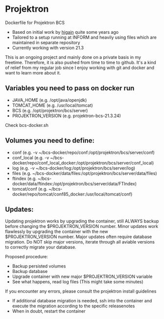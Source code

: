 # Projektron
Dockerfile for Projektron BCS
- Based on initial work by [higain](https://github.com/higain) quite some years ago
- Tailored to a setup running at INFORM and heavily using files which are maintained in separate repository
- Currently working with version 21.3

This is an ongoing project and mainly done on a private basis in my freetime. Therefore, it is also pushed from time to time to github. It's a kind of relief from my regular job since I enjoy working with git and docker and want to learn more about it.

## Variables you need to pass on docker run
- JAVA_HOME (e.g. /opt/java/openjdk)
- TOMCAT_HOME (e.g. /usr/local/tomcat)
- BCS (e.g. /opt/projektron/bcs/server)
- PROJEKTRON_VERSION (e.g. projektron-bcs-21.3.24)

Check bcs-docker.sh

## Volumes you need to define:
- conf (e.g. -v ~/bcs-docker/repo/conf:/opt/projektron/bcs/server/conf)
- conf_local (e.g. -v ~/bcs-docker/repo/conf_local_docker:/opt/projektron/bcs/server/conf_local)
- log (e.g. -v ~/bcs-docker/log:/opt/projektron/bcs/server/log)
- files (e.g. ~/bcs-docker/data/files:/opt/projektron/bcs/server/data/files)
- ftindex (e.g. ~/bcs-docker/data/ftindex:/opt/projektron/bcs/server/data/FTIndex)
- tomcat/conf (e.g. ~/bcs-docker/repo/tomcat/conf85_docker:/usr/local/tomcat/conf)

## Updates:
Updating projektron works by upgrading the container, still ALWAYS backup before changing the $PROJEKTRON_VERSION number.
Minor updates work flawlessly by upgrading the container with the new $PROJEKTRON_VERSION number.
Major updates often require database migration. Do NOT skip major versions, iterate through all aviable versions to correctly migrate your database.

Proposed procedure:
- Backup persisted volumes
- Backup database
- Upgrade container with new major $PROJEKTRON_VERSION variable
- See what happens, read log files (This might take some minutes)

If you encounter any errors, please consult the projektron install guidelines
- If additional database migration is needed, ssh into the container and execute the migration according to the specific releasenotes
- When in doubt, restart the container

